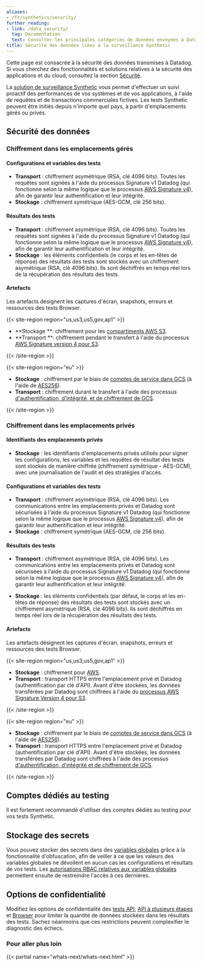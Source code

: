 ```yaml
---
aliases:
- /fr/synthetics/security/
further_reading:
- link: /data_security/
  tag: Documentation
  text: Consulter les principales catégories de données envoyées à Datadog
title: Sécurité des données liées à la surveillance Synthetic
---
```


<div class="alert alert-info">Cette page est consacrée à la sécurité des données transmises à Datadog. Si vous cherchez des fonctionnalités et solutions relatives à la sécurité des applications et du cloud, consultez la section <a href="/security/" target="_blank">Sécurité</a>.</div>

La [solution de surveillance Synthetic][2] vous permet d'effectuer un suivi proactif des performances de vos systèmes et de vos applications, à l'aide de requêtes et de transactions commerciales fictives. Les tests Synthetic peuvent être initiés depuis n'importe quel pays, à partir d'emplacements gérés ou privés.

## Sécurité des données

### Chiffrement dans les emplacements gérés

#### Configurations et variables des tests

* **Transport** : chiffrement asymétrique (RSA, clé 4096 bits). Toutes les requêtes sont signées à l'aide du processus Signature v1 Datadog (qui fonctionne selon la même logique que le processus [AWS Signature v4][3]), afin de garantir leur authentification et leur intégrité.
* **Stockage** : chiffrement symétrique (AES-GCM, clé 256 bits).

#### Résultats des tests

* **Transport** : chiffrement asymétrique (RSA, clé 4096 bits). Toutes les requêtes sont signées à l'aide du processus Signature v1 Datadog (qui fonctionne selon la même logique que le processus [AWS Signature v4][3]), afin de garantir leur authentification et leur intégrité.
* **Stockage** : les éléments confidentiels (le corps et les en-têtes de réponse) des résultats des tests sont stockés avec un chiffrement asymétrique (RSA, clé 4096 bits). Ils sont déchiffrés en temps réel lors de la récupération des résultats des tests.

#### Artefacts

Les artefacts désignent les captures d'écran, snapshots, erreurs et ressources des tests Browser.

{{< site-region region="us,us3,us5,gov,ap1" >}}

* **Stockage **: chiffrement pour les [compartiments AWS S3][1].
* **Transport **: chiffrement pendant le transfert à l'aide du processus [AWS Signature version 4 pour S3][2].

[1]: https://docs.aws.amazon.com/AmazonS3/latest/userguide/bucket-encryption.html
[2]: https://docs.aws.amazon.com/AmazonS3/latest/userguide/network-isolation.html

{{< /site-region >}}

{{< site-region region="eu" >}}

* **Stockage** : chiffrement par le biais de [comptes de service dans GCS][1] (à l'aide de [AES256][2]).
* **Transport** : chiffrement durant le transfert à l'aide des processus [d'authentification, d'intégrité, et de chiffrement de GCS][3].

[1]: https://cloud.google.com/storage/docs/encryption/customer-managed-keys
[2]: https://cloud.google.com/security/encryption-at-rest/default-encryption
[3]: https://cloud.google.com/security/encryption-in-transit/resources/encryption-in-transit-whitepaper.pdf

{{< /site-region >}}

### Chiffrement dans les emplacements privés

#### Identifiants des emplacements privés

* **Stockage** : les identifiants d'emplacements privés utilisés pour signer les configurations, les variables et les requêtes de résultat des tests sont stockés de manière chiffrée (chiffrement symétrique - AES-GCM), avec une journalisation de l'audit et des stratégies d'accès.

#### Configurations et variables des tests

* **Transport** : chiffrement asymétrique (RSA, clé 4096 bits). Les communications entre les emplacements privés et Datadog sont sécurisées à l'aide du processus Signature v1 Datadog (qui fonctionne selon la même logique que le processus [AWS Signature v4][3]), afin de garantir leur authentification et leur intégrité.
* **Stockage** : chiffrement symétrique (AES-GCM, clé 256 bits).

#### Résultats des tests

* **Transport** : chiffrement asymétrique (RSA, clé 4096 bits). Les communications entre les emplacements privés et Datadog sont sécurisées à l'aide du processus Signature v1 Datadog (qui fonctionne selon la même logique que le processus [AWS Signature v4][3]), afin de garantir leur authentification et leur intégrité.

* **Stockage** : les éléments confidentiels (par défaut, le corps et les en-têtes de réponse) des résultats des tests sont stockés avec un chiffrement asymétrique (RSA, clé 4096 bits). Ils sont déchiffrés en temps réel lors de la récupération des résultats des tests.

#### Artefacts

Les artefacts désignent les captures d'écran, snapshots, erreurs et ressources des tests Browser.

{{< site-region region="us,us3,us5,gov,ap1" >}}

* **Stockage** : chiffrement pour [AWS][1].
* **Transport** : transport HTTPS entre l'emplacement privé et Datadog (authentification par clé d'API). Avant d'être stockées, les données transférées par Datadog sont chiffrées à l'aide du [processus AWS Signature Version 4 pour S3][2].

[1]: https://docs.aws.amazon.com/AmazonS3/latest/userguide/bucket-encryption.html
[2]: https://docs.aws.amazon.com/AmazonS3/latest/userguide/network-isolation.html

{{< /site-region >}}

{{< site-region region="eu" >}}

* **Stockage** : chiffrement par le biais de [comptes de service dans GCS][1] (à l'aide de [AES256][2]).
* **Transport** : transport HTTPS entre l'emplacement privé et Datadog (authentification par clé d'API). Avant d'être stockées, les données transférées par Datadog sont chiffrées à l'aide des processus [d'authentification, d'intégrité et de chiffrement de GCS][3].

[1]: https://cloud.google.com/storage/docs/encryption/customer-managed-keys
[2]: https://cloud.google.com/security/encryption-at-rest/default-encryption
[3]: https://cloud.google.com/security/encryption-in-transit/resources/encryption-in-transit-whitepaper.pdf

{{< /site-region >}}

## Comptes dédiés au testing

Il est fortement recommandé d'utiliser des comptes dédiés au testing pour vos tests Synthetic.

## Stockage des secrets

Vous pouvez stocker des secrets dans des [variables globales][4] grâce à la fonctionnalité d'obfuscation, afin de veiller à ce que les valeurs des variables globales ne dévoilent en aucun cas les configurations et résultats de vos tests. Les [autorisations RBAC relatives aux variables globales][5] permettent ensuite de restreindre l'accès à ces dernières.

## Options de confidentialité

Modifiez les options de confidentialité des [tests API][6], [API à plusieurs étapes][7] et [Browser][8] pour limiter la quantité de données stockées dans les résultats des tests. Sachez néanmoins que ces restrictions peuvent complexifier le diagnostic des échecs.

### Pour aller plus loin

{{< partial name="whats-next/whats-next.html" >}}

[1]: /fr/data_security/
[2]: /fr/synthetics/
[3]: https://docs.aws.amazon.com/general/latest/gr/signature-version-4.html
[4]: /fr/synthetics/settings/?tab=specifyvalue#global-variables
[5]: /fr/account_management/rbac/permissions/#synthetic-monitoring
[6]: /fr/synthetics/api_tests/http_tests?tab=privacy#define-request
[7]: /fr/synthetics/multistep?tab=privacy#define-the-request
[8]: /fr/synthetics/browser_tests/?tab=privacy#test-configuration
